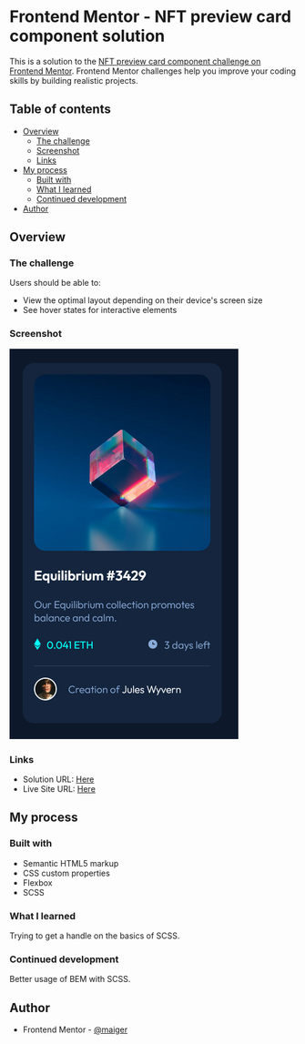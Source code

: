 # Frontend Mentor - NFT preview card component solution

This is a solution to the [NFT preview card component challenge on Frontend Mentor](https://www.frontendmentor.io/challenges/nft-preview-card-component-SbdUL_w0U). Frontend Mentor challenges help you improve your coding skills by building realistic projects.

## Table of contents

- [Overview](#overview)
  - [The challenge](#the-challenge)
  - [Screenshot](#screenshot)
  - [Links](#links)
- [My process](#my-process)
  - [Built with](#built-with)
  - [What I learned](#what-i-learned)
  - [Continued development](#continued-development)
- [Author](#author)

## Overview

### The challenge

Users should be able to:

- View the optimal layout depending on their device's screen size
- See hover states for interactive elements

### Screenshot

![](./images/screenshot.png)

### Links

- Solution URL: [Here](https://github.com/maiger/fem-nft-preview-card-component)
- Live Site URL: [Here](https://maiger.github.io/fem-nft-preview-card-component/)

## My process

### Built with

- Semantic HTML5 markup
- CSS custom properties
- Flexbox
- SCSS

### What I learned

Trying to get a handle on the basics of SCSS.

### Continued development

Better usage of BEM with SCSS.

## Author

- Frontend Mentor - [@maiger](https://www.frontendmentor.io/profile/maiger)
